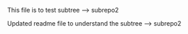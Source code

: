 This file is to test subtree --> subrepo2

Updated readme file to understand the subtree --> subrepo2
